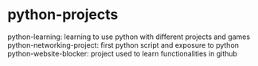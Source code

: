 # python-projects
python-learning: learning to use python with different projects and games
python-networking-project: first python script and exposure to python
python-website-blocker: project used to learn functionalities in github
